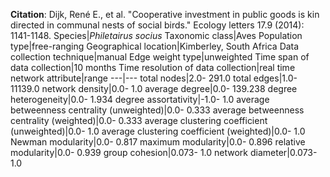 **Citation**: Dijk, René E., et al. "Cooperative investment in public goods is kin directed in communal nests of social birds." Ecology letters 17.9 (2014): 1141-1148.
Species|*Philetairus socius*
Taxonomic class|Aves
Population type|free-ranging
Geographical location|Kimberley, South Africa
Data collection technique|manual 
Edge weight type|unweighted
Time span of data collection|10 months
Time resolution of data collection|real time
network attribute|range
---|---
total nodes|2.0- 291.0
total edges|1.0- 11139.0
network density|0.0- 1.0
average degree|0.0- 139.238
degree heterogeneity|0.0- 1.934
degree assortativity|-1.0- 1.0
average betweenness centrality (unweighted)|0.0- 0.333
average betweenness centrality (weighted)|0.0- 0.333
average clustering coefficient (unweighted)|0.0- 1.0
average clustering coefficient (weighted)|0.0- 1.0
Newman modularity|0.0- 0.817
maximum modularity|0.0- 0.896
relative modularity|0.0- 0.939
group cohesion|0.073- 1.0
network diameter|0.073- 1.0
